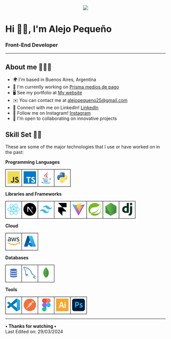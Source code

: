 <p align="center">
  <img src="https://github.com/alepeque9/perfileImg/blob/main/Mesa%20de%20trabajo%201.png?raw=true" />
</p>

<h1>Hi 🖖🏻, I'm Alejo Pequeño</h1>
<h3>Front-End Developer</h3>

---
## About me 🦸🏻‍♂️
* 🌍 I'm based in Buenos Aires, Argentina
* 🚀 I'm currently working on [Prisma medios de pago](http://prismamediosdepago.com)
* 🖥️ See my portfolio at [My website](http://alejo-pequeno-site.vercel.app)
* ✉️ You can contact me at [alejopequeno25@gmail.com](mailto:alejopequeno25@gmail.com)
* 🔗 Connect with me on LinkedIn! [LinkedIn](https://www.linkedin.com/in/alejo-peque%C3%B1o/)
* 📸 Follow me on Instagram! [Instagram](https://www.instagram.com/alejo.peq/)
* 🤝 I'm open to collaborating on innovative projects

## Skill Set 💪🏻

These are some of the major technologies that I use or have worked on in the past:

**Programming Languages**

<table>
  <tr>
    <td style="border: 1px solid black; padding: 5px;">
      <img alt="JavaScript" title="JavaScript" width="40px" src="https://raw.githubusercontent.com/devicons/devicon/master/icons/javascript/javascript-original.svg">
    </td>
    <td style="border: 1px solid black; padding: 5px;">
      <img title="TypeScript" alt="TypeScript" width="40px" src="https://raw.githubusercontent.com/devicons/devicon/6910f0503efdd315c8f9b858234310c06e04d9c0/icons/typescript/typescript-original.svg">
    </td>
    <td style="border: 1px solid black; padding: 5px;">
      <img title="Java" alt="Java" width="40px" src="https://raw.githubusercontent.com/devicons/devicon/master/icons/java/java-original.svg">
    </td>
    <td style="border: 1px solid black; padding: 5px;">
      <img title="Python" alt="Python" width="40px" src="https://raw.githubusercontent.com/devicons/devicon/master/icons/python/python-original.svg" />
    </td>
  </tr>
</table>


**Libraries and Frameworks**

<table>
  <tr>
    <td style="border: 1px solid black; padding: 5px;">
      <img alt="React JS" title="React JS" width="40px" src="https://raw.githubusercontent.com/devicons/devicon/6910f0503efdd315c8f9b858234310c06e04d9c0/icons/react/react-original.svg">
    </td>
    <td style="border: 1px solid black; padding: 5px;">
      <img title="Next JS" alt="Next JS" width="40px" src="https://raw.githubusercontent.com/devicons/devicon/6910f0503efdd315c8f9b858234310c06e04d9c0/icons/nextjs/nextjs-original.svg">
    </td>
    <td style="border: 1px solid black; padding: 5px;">
      <img title="Tailwind CSS" alt="Tailwind CSS" width="40px" src="https://raw.githubusercontent.com/devicons/devicon/6910f0503efdd315c8f9b858234310c06e04d9c0/icons/tailwindcss/tailwindcss-original.svg" />
    </td>
    <td style="border: 1px solid black; padding: 5px;">
      <img title="Framer Motion" alt="Framer Motion" width="40px" src="https://raw.githubusercontent.com/devicons/devicon/6910f0503efdd315c8f9b858234310c06e04d9c0/icons/framermotion/framermotion-original.svg">
    </td>
    <td style="border: 1px solid black; padding: 5px;">
      <img title="Vite" alt="Vite" width="40px" src="https://raw.githubusercontent.com/devicons/devicon/6910f0503efdd315c8f9b858234310c06e04d9c0/icons/vitejs/vitejs-original.svg" />
    </td>
    <td style="border: 1px solid black; padding: 5px;">
      <img title="Spring Boot" alt="Spring Boot" width="40px" src="https://raw.githubusercontent.com/devicons/devicon/6910f0503efdd315c8f9b858234310c06e04d9c0/icons/spring/spring-original.svg" />
    </td>
    <td style="border: 1px solid black; padding: 5px;">
      <img title="Node js" alt="Node js" width="40px" src="https://raw.githubusercontent.com/devicons/devicon/6910f0503efdd315c8f9b858234310c06e04d9c0/icons/nodejs/nodejs-original.svg" />
    </td>
    <td style="border: 1px solid black; padding: 5px;">
      <img title="Django" alt="Django" width="40px" src="https://raw.githubusercontent.com/devicons/devicon/6910f0503efdd315c8f9b858234310c06e04d9c0/icons/django/django-plain.svg" />
    </td>
  </tr>
</table>

**Cloud**
<table>
  <tr>
    <td style="border: 1px solid black; padding: 5px;">
      <img alt="AWS" title="AWS" width="40px" src="https://raw.githubusercontent.com/devicons/devicon/6910f0503efdd315c8f9b858234310c06e04d9c0/icons/amazonwebservices/amazonwebservices-original-wordmark.svg">
    </td>
    <td style="border: 1px solid black; padding: 5px;">
      <img title="Azure" alt="Azure" width="40px" src="https://raw.githubusercontent.com/github/explore/master/topics/azure/azure.png">
    </td>
  </tr>
</table>

**Databases**
<table>
  <tr>
    <td style="border: 1px solid black; padding: 5px;">
      <img alt="SQL" title="SQL" width="40px" src="https://raw.githubusercontent.com/github/explore/master/topics/sql/sql.png">
    </td>
    <td style="border: 1px solid black; padding: 5px;">
      <img title="MySQL" alt="MySQL" width="40px" src="https://raw.githubusercontent.com/devicons/devicon/6910f0503efdd315c8f9b858234310c06e04d9c0/icons/mysql/mysql-original.svg">
    </td>
    <td style="border: 1px solid black; padding: 5px;">
      <img title="MongoDB" alt="MongoDB" width="40px" src="https://raw.githubusercontent.com/devicons/devicon/6910f0503efdd315c8f9b858234310c06e04d9c0/icons/mongodb/mongodb-original.svg">
    </td>
  </tr>
</table>

**Tools**
<table>
  <tr>
    <td style="border: 1px solid black; padding: 5px;">
      <img alt="Visual Studio Code" title="Visual Studio Code" width="40px" src="https://raw.githubusercontent.com/devicons/devicon/6910f0503efdd315c8f9b858234310c06e04d9c0/icons/vscode/vscode-original.svg">
    </td>
    <td style="border: 1px solid black; padding: 5px;">
      <img title="Postman" alt="Postman" width="40px" src="https://raw.githubusercontent.com/devicons/devicon/6910f0503efdd315c8f9b858234310c06e04d9c0/icons/postman/postman-original.svg">
    </td>
    <td style="border: 1px solid black; padding: 5px;">
      <img title="Figma" alt="Figma" width="40px" src="https://raw.githubusercontent.com/devicons/devicon/6910f0503efdd315c8f9b858234310c06e04d9c0/icons/figma/figma-original.svg">
    </td>
    <td style="border: 1px solid black; padding: 5px;">
      <img title="Illustrator" alt="Illustrator" width="40px" src="https://raw.githubusercontent.com/devicons/devicon/6910f0503efdd315c8f9b858234310c06e04d9c0/icons/illustrator/illustrator-plain.svg">
    </td>
    <td style="border: 1px solid black; padding: 5px;">
      <img title="Photoshop" alt="Photoshop" width="40px" src="https://raw.githubusercontent.com/devicons/devicon/6910f0503efdd315c8f9b858234310c06e04d9c0/icons/photoshop/photoshop-original.svg">
    </td>
  </tr>
</table>

---

**• Thanks for watching •**
<br />
Last Edited on: 29/03/2024
